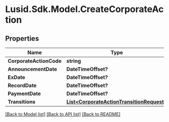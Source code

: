 # Lusid.Sdk.Model.CreateCorporateAction
## Properties

Name | Type | Description | Notes
------------ | ------------- | ------------- | -------------
**CorporateActionCode** | **string** |  | 
**AnnouncementDate** | **DateTimeOffset?** |  | 
**ExDate** | **DateTimeOffset?** |  | 
**RecordDate** | **DateTimeOffset?** |  | 
**PaymentDate** | **DateTimeOffset?** |  | 
**Transitions** | [**List&lt;CorporateActionTransitionRequest&gt;**](CorporateActionTransitionRequest.md) |  | 

[[Back to Model list]](../README.md#documentation-for-models) [[Back to API list]](../README.md#documentation-for-api-endpoints) [[Back to README]](../README.md)


